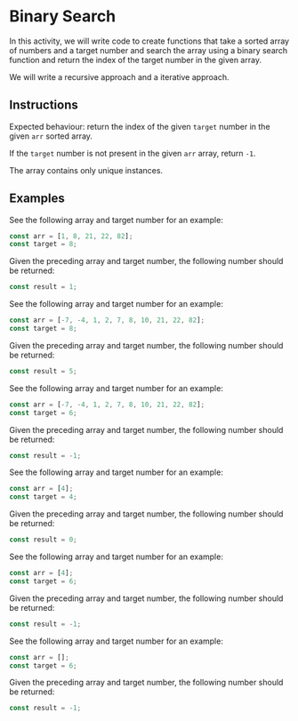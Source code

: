# Binary Search

In this activity, we will write code to create functions that take a sorted array of numbers and a target number and search the array using a binary search function and return the index of the target number in the given array.

We will write a recursive approach and a iterative approach.

## Instructions

Expected behaviour: return the index of the given `target` number in the given `arr` sorted array.

If the `target` number is not present in the given `arr` array, return `-1`.

The array contains only unique instances.

## Examples

See the following array and target number for an example:

```js
const arr = [1, 8, 21, 22, 82];
const target = 8;
```

Given the preceding array and target number, the following number should be returned:

```js
const result = 1;
```

See the following array and target number for an example:

```js
const arr = [-7, -4, 1, 2, 7, 8, 10, 21, 22, 82];
const target = 8;
```

Given the preceding array and target number, the following number should be returned:

```js
const result = 5;
```

See the following array and target number for an example:

```js
const arr = [-7, -4, 1, 2, 7, 8, 10, 21, 22, 82];
const target = 6;
```

Given the preceding array and target number, the following number should be returned:

```js
const result = -1;
```

See the following array and target number for an example:

```js
const arr = [4];
const target = 4;
```

Given the preceding array and target number, the following number should be returned:

```js
const result = 0;
```

See the following array and target number for an example:

```js
const arr = [4];
const target = 6;
```

Given the preceding array and target number, the following number should be returned:

```js
const result = -1;
```

See the following array and target number for an example:

```js
const arr = [];
const target = 6;
```

Given the preceding array and target number, the following number should be returned:

```js
const result = -1;
```
